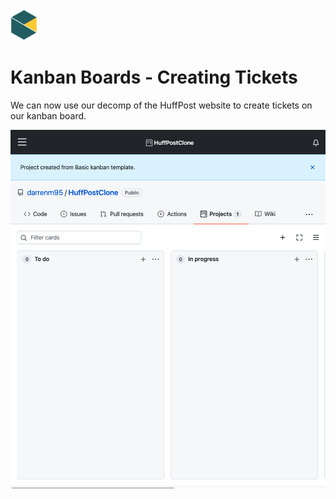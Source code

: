 <img src="../images/BNTA_simple.png" alt="BNTA logo" height=50px/>

# Kanban Boards -  Creating Tickets

We can now use our decomp of the HuffPost website to create tickets on our kanban board.

![Kanban](../images/kanban.png)
